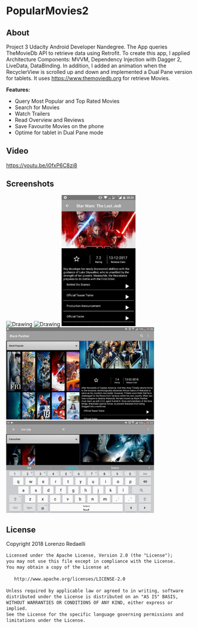 # PopularMovies2

## About 
Project 3 Udacity Android Developer Nandegree. The App queries TheMovieDb API to retrieve data using Retrofit.
To create this app, I applied Architecture Components: MVVM, Dependency Injection with Dagger 2, LiveData, DataBinding.
In addition, I added an animation when the RecyclerView is scrolled up and down and implemented a Dual Pane version for tablets. It uses https://www.themoviedb.org for retrieve Movies.

**Features:**

- Query Most Popular and Top Rated Movies
- Search for Movies
- Watch Trailers
- Read Overview and Reviews
- Save Favourite Movies on the phone
- Optime for tablet in Dual Pane mode

## Video
https://youtu.be/i0fxP6C8zi8

## Screenshots
<img src="./Screenshots/movies1popularport.png" alt="Drawing" width="200px"/> <img src="./Screenshots/movies1topratedport.png" alt="Drawing" width="200px"/>  <img src="./Screenshots/detailsport.png" alt="Drawing" width="200px"/> <img src="./Screenshots/movies2tablet.png" alt="Drawing" width="400px"/><img src="./Screenshots/movies2tablet2.png" alt="Drawing" width="400px"/>

License
-------
  Copyright 2018 Lorenzo Redaelli

    Licensed under the Apache License, Version 2.0 (the "License");
    you may not use this file except in compliance with the License.
    You may obtain a copy of the License at

       http://www.apache.org/licenses/LICENSE-2.0

    Unless required by applicable law or agreed to in writing, software
    distributed under the License is distributed on an "AS IS" BASIS,
    WITHOUT WARRANTIES OR CONDITIONS OF ANY KIND, either express or implied.
    See the License for the specific language governing permissions and
    limitations under the License.

